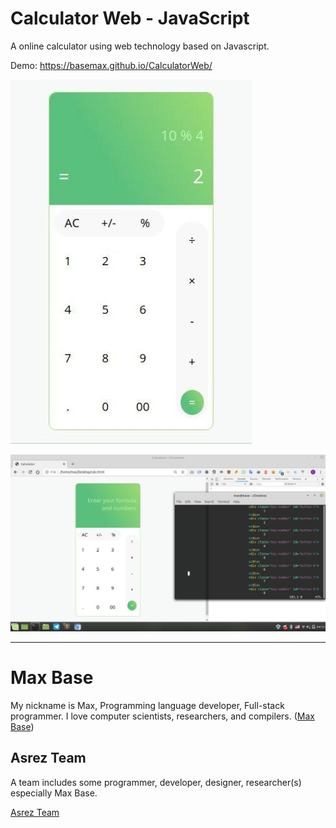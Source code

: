 # Calculator Web - JavaScript

A online calculator using web technology based on Javascript.

Demo: https://basemax.github.io/CalculatorWeb/

![Calculator Web - JavaScript](screen1.jpg)

![Calculator Web - JavaScript](screen2.jpg)

---------

# Max Base

My nickname is Max, Programming language developer, Full-stack programmer. I love computer scientists, researchers, and compilers. ([Max Base](https://maxbase.org/))

## Asrez Team

A team includes some programmer, developer, designer, researcher(s) especially Max Base.

[Asrez Team](https://www.asrez.com/)
